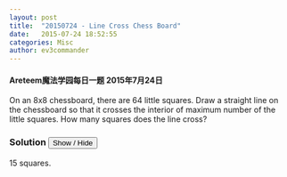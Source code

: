 ```yaml
---
layout: post
title:  "20150724 - Line Cross Chess Board"
date:   2015-07-24 18:52:55
categories: Misc
author: ev3commander
---
```


#### Areteem魔法学园每日一题 2015年7月24日
<problem>
On an 8x8 chessboard, there are 64 little squares. Draw a straight line on the chessboard so that it crosses the interior of maximum number of the little squares. How many squares does the line cross?

<script>
	var marginTop = 20,
        marginLeft = 20,
        fieldSize = 30,
        boardDimension = 8,
        boardSize = boardDimension*fieldSize;

    var board =[];
    
    for(var i = 0; i < boardDimension*boardDimension; i++) {
        board.push({
            x: i % boardDimension,
            y: Math.floor(i / boardDimension),
            piece: 0
        });
    };

    var div = d3.select("problem")
        .append("div")
        .style("top", marginTop + "px")
        .style("left", marginLeft + "px")
        .style("width", boardSize + "px")
        .style("height", boardSize + "px");

    var svg = div.append("svg")
         .attr("width", boardSize + "px")
         .attr("height", boardSize + "px")
         .selectAll(".fields")
         .data(board)
        .enter()
         .append("g");

    svg.append("rect")
         .style("class", "fields")
         .style("class", "rects")
         .attr("x", function (d) {
             return d.x*fieldSize;
         })
         .attr("y", function (d) {
             return d.y*fieldSize;
         })
         .attr("width", fieldSize + "px")
         .attr("height", fieldSize + "px")
         .style("fill", function (d) {
             if ( ((d.x%2 == 0) && (d.y%2 == 0)) ||
                  ((d.x%2 == 1) && (d.y%2 == 1))    ) 
                 return "white";
             else
                 return "black";
         });
svg.append("rect").attr("x", 0).attr("y", 0).attr("width", boardSize).attr("height", boardSize).style("fill","none").style("stroke-width", "2").style("stroke","rgb(0,0,0)");
</script>
</problem>


### Solution <button>Show / Hide</button>

<solution>

<script>
	var marginTop = 20,
        marginLeft = 20,
        fieldSize = 30,
        boardDimension = 8,
        boardSize = boardDimension*fieldSize;

    var board =[];
    
    for(var i = 0; i < boardDimension*boardDimension; i++) {
        board.push({
            x: i % boardDimension,
            y: Math.floor(i / boardDimension),
            piece: 0
        });
    };

    var div = d3.select("solution")
        .append("div")
        .style("top", marginTop + "px")
        .style("left", marginLeft + "px")
        .style("width", boardSize + "px")
        .style("height", boardSize + "px");

    var svg = div.append("svg")
         .attr("width", boardSize + "px")
         .attr("height", boardSize + "px")
         .selectAll(".fields")
         .data(board)
        .enter()
         .append("g");

    svg.append("rect")
         .style("class", "fields")
         .style("class", "rects")
         .attr("x", function (d) {
             return d.x*fieldSize;
         })
         .attr("y", function (d) {
             return d.y*fieldSize;
         })
         .attr("width", fieldSize + "px")
         .attr("height", fieldSize + "px")
         .style("fill", function (d) {
             if ( ((d.x%2 == 0) && (d.y%2 == 0)) ||
                  ((d.x%2 == 1) && (d.y%2 == 1))    ) 
                 return "white";
             else
                 return "black";
         });

svg.append("rect").attr("x", 0).attr("y", 0).attr("width", boardSize).attr("height", boardSize).style("fill","none").style("stroke-width", "2").style("stroke","rgb(0,0,0)");
  
svg.append("line").attr("x1",15).attr("y1",0).attr("x2",boardSize).attr("y2",boardSize-15).style("stroke", "blue").style("stroke-width","2px");

svg.append("line").attr("x1",0).attr("y1",15).attr("x2",boardSize-15).attr("y2",boardSize).style("stroke", "red").style("stroke-width","2px");


</script>
15 squares.

</solution>

